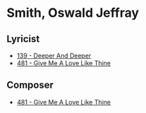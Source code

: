# Smith, Oswald Jeffray

## Lyricist

- [139 - Deeper And Deeper](/hymns/139.md)
- [481 - Give Me A Love Like Thine](/hymns/481.md)

## Composer

- [481 - Give Me A Love Like Thine](/hymns/481.md)

